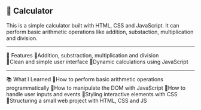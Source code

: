 ##  🧮 Calculator
This is a simple calculator built with HTML, CSS and JavaScript. It can perform basic arithmetic operations like addition, substaction, multiplication and division.

---
 🚀 Features
💠Addition, substraction, multiplication and division<br>
💠Clean and simple user interface
💠Dynamic calculations using JavaScript

---
📚 What I Learned
🔺How to perform basic arithmetic operations programmatically
🔺How to manipulate the DOM with JavaScript
🔺How to handle user inputs and events
🔺Styling interactive elements with CSS
🔺Structuring a small web project with HTML, CSS and JS
